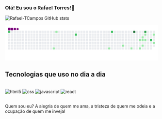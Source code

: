 
### Olá! Eu sou o Rafael Torres!👋


![Rafael-TCampos GitHub stats](https://github-readme-stats.vercel.app/api?username=Rafael-TCampos&show_icons=true&theme=radical)

![snake gif](https://github.com/Rafael-TCampos/Rafael-TCampos/blob/output/github-contribution-grid-snake.gif)

## Tecnologias que uso no dia a dia

<div style="display: inline_block"><br>
 <img align="center" alt="html5" src="https://img.shields.io/badge/HTML5-E34F26?style=for-the-badge&logo=html5&logoColor=white"/>
 <img align="center" alt="css" src="https://img.shields.io/badge/CSS3-1572B6?style=for-the-badge&logo=css3&logoColor=white"/>
 <img align="center" alt="javascript" src="https://img.shields.io/badge/JavaScript-F7DF1E?style=for-the-badge&logo=javascript&logoColor=black"/>
 <img align="center" alt="react" src="https://img.shields.io/badge/React-20232A?style=for-the-badge&logo=react&logoColor=61DAFB"/>
 </div></br>

 Quem sou eu? A alegria de quem me ama, a tristeza de quem me odeia e a ocupação de quem me inveja!
